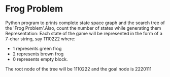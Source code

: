 # Frog Problem
Python program to prints complete state space graph and the search tree of the 'Frog Problem'.Also, count the number of states while generating them Representation: 
Each state of the game will be represented in the form of a 7-char string, say 1110222 where:
- 1 represents green frog 
- 2 represents brown frog 
- 0 represents empty block.

The root node of the tree will be 1110222 and the goal node is 2220111
